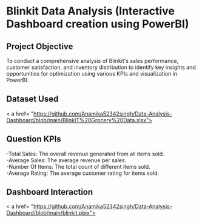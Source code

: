 # Blinkit Data Analysis (Interactive Dashboard creation using PowerBI)
## Project Objective
To conduct a comprehensive analysis of Blinkit's sales performance, customer satisfaction, and inventory distribution to identify key insights and opportunities for optimization using various KPIs and visualization in PowerBI.


## Dataset Used
< a href= "https://github.com/Anamika52342singh/Data-Analysis-Dashboard/blob/main/BlinkIT%20Grocery%20Data.xlsx"></a>


## Question KPIs
-Total Sales: The overall revenue generated from all items sold.   
-Average Sales: The average revenue per sales.  
-Number Of Items: The total count of different items sold.   
-Average Rating: The average customer rating for items sold.  


## Dashboard Interaction
< a href= "https://github.com/Anamika52342singh/Data-Analysis-Dashboard/blob/main/blinkit.pbix"></a>






